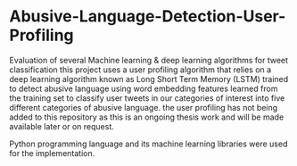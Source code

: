 # Abusive-Language-Detection-User-Profiling
Evaluation of several Machine learning &amp; deep learning algorithms for tweet classification
this project uses a user profiling algorithm that relies on a deep learning algorithm known as Long Short Term Memory (LSTM)
trained to detect abusive language using word embedding features learned from the training set to
classify user tweets in our categories of interest into five different categories of abusive language.
the user profiling has not being added to this repository as this is an ongoing thesis work and will be made available
later or on request.

Python programming language and its machine learning libraries were used for the implementation.
